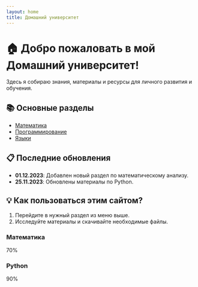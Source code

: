 ```yaml
---
layout: home
title: Домашний университет
---
```


# 🏠 Добро пожаловать в мой Домашний университет!

Здесь я собираю знания, материалы и ресурсы для личного развития и обучения.

## 📚 Основные разделы

- [Математика](/mathematics)
- [Программирование](/programming)
- [Языки](/languages)

## 📋 Последние обновления

- **01.12.2023**: Добавлен новый раздел по математическому анализу.
- **25.11.2023**: Обновлены материалы по Python.

## 💡 Как пользоваться этим сайтом?

1. Перейдите в нужный раздел из меню выше.
2. Исследуйте материалы и скачивайте необходимые файлы.
<!-- Блок прогресса -->
<div class="progress-container">
  <h3>Математика</h3>
  <div class="progress-bar">
    <div id="math-progress" class="progress-fill" style="width: 70%;"></div>
  </div>
  <div class="progress-label">70%</div>
</div>

<div class="progress-container">
  <h3>Python</h3>
  <div class="progress-bar">
    <div id="python-progress" class="progress-fill" style="width: 90%;"></div>
  </div>
  <div class="progress-label">90%</div>
</div>
